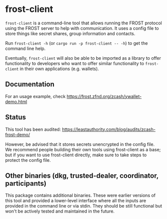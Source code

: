 # frost-client

`frost-client` is a command-line tool that allows running the FROST protocol
using the FROST server to help with communication. It uses a config file to
store things like secret shares, group information and contacts.

Run `frost-client -h` (or `cargo run -p frost-client -- -h`) to get the
command line help.

Eventually, `frost-client` will also be able to be imported as a library to
offer functionality to developers who want to offer similar functionality
to `frost-client` in their own applications (e.g. wallets).


## Documentation

For an usage example, check https://frost.zfnd.org/zcash/ywallet-demo.html


## Status

This tool has been audited: https://leastauthority.com/blog/audits/zcash-frost-demo/

However, be advised that it stores secrets unencrypted in the config file. We
recommend people building their own tools using frost-client as a base; but if
you want to use frost-client directly, make sure to take steps to protect the
config file.


## Other binaries (dkg, trusted-dealer, coordinator, participants)

This package contains additional binaries. These were earlier versions of this
tool and provided a lower-level interface where all the inputs are provided in
the command line or via stdin. They should be still functional but won't be
actively tested and maintained in the future.